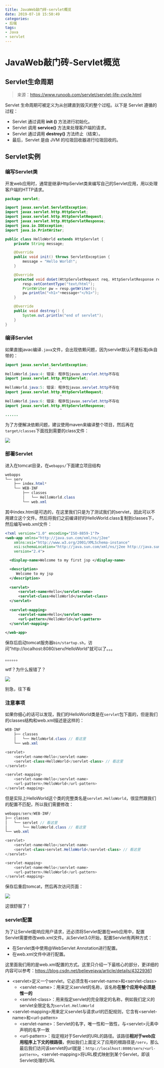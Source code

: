 ```yaml
---
title: JavaWeb敲门砖-servlet概览
date: 2019-07-18 15:50:49
categories:
- 后端
tags:
- Java
- servlet
---
```


# JavaWeb敲门砖-Servlet概览

## Servlet生命周期

> 来源：https://www.runoob.com/servlet/servlet-life-cycle.html

Servlet 生命周期可被定义为从创建直到毁灭的整个过程。以下是 Servlet 遵循的过程：

- Servlet 通过调用 **init ()** 方法进行初始化。
- Servlet 调用 **service()** 方法来处理客户端的请求。
- Servlet 通过调用 **destroy()** 方法终止（结束）。
- 最后，Servlet 是由 JVM 的垃圾回收器进行垃圾回收的。

## Servlet实例

### 编写Servlet类

开发web应用时，通常是继承HttpServlet类来编写自己的Servlet应用，用以处理客户端的HTTP请求。

```java
package servlet;

import javax.servlet.ServletException;
import javax.servlet.http.HttpServlet;
import javax.servlet.http.HttpServletRequest;
import javax.servlet.http.HttpServletResponse;
import java.io.IOException;
import java.io.PrintWriter;

public class HelloWorld extends HttpServlet {
    private String message;

    @Override
    public void init() throws ServletException {
        message = "Hello World!";
    }

    @Override
    protected void doGet(HttpServletRequest req, HttpServletResponse resp) throws ServletException, IOException {
        resp.setContentType("text/html");
        PrintWriter pw = resp.getWriter();
        pw.println("<h1>"+message+"</h1>");
    }

    @Override
    public void destroy() {
        System.out.println("end of servlet");
    }
}
```

### 编译Servlet

如果直接javac编译`.java`文件，会出现依赖问题，因为servlet默认不是标准jdk自带的：

```java
import javax.servlet.ServletException;
                    ^
HelloWorld.java:4: 错误: 程序包javax.servlet.http不存在
import javax.servlet.http.HttpServlet;
                         ^
HelloWorld.java:5: 错误: 程序包javax.servlet.http不存在
import javax.servlet.http.HttpServletRequest;
                         ^
HelloWorld.java:6: 错误: 程序包javax.servlet.http不存在
import javax.servlet.http.HttpServletResponse;
                         ^
......
```

为了方便解决依赖问题，建议使用maven来编译整个项目，然后再在`target/classes`下面找到需要的class文件：

![](https://i.loli.net/2019/07/18/5d3079b72175b79338.png)

### 部署Servlet

进入在tomcat目录，在`webapps/`下面建立项目结构

```java
webapps
└── serv
    ├── index.html*
    └── WEB-INF
        ├── classes
        │   └── HelloWorld.class
        └── web.xml
```

其中index.html是可选的，在这里我们只是为了测试我们的servlet，因此可以不用建立这个文件。然后将我们之前编译好的HelloWorld.class复制到classes下，然后编写web.xml文件：

```xml
<?xml version="1.0" encoding="ISO-8859-1"?>
<web-app xmlns="http://java.sun.com/xml/ns/j2ee"
    xmlns:xsi="http://www.w3.org/2001/XMLSchema-instance"
    xsi:schemaLocation="http://java.sun.com/xml/ns/j2ee http://java.sun.com/xml/ns/j2ee/web-app_2_4.xsd"
    version="2.4">

  <display-name>Welcome to my first jsp </display-name>

  <description>
     Welcome to my jsp
  </description>
  
  <servlet> 
      <servlet-name>Hello</servlet-name> 
      <servlet-class>HelloWorld</servlet-class> 
  </servlet>
  
  <servlet-mapping>   
      <servlet-name>Hello</servlet-name>
      <url-pattern>/HelloWorld</url-pattern>  
  </servlet-mapping>
  
</web-app>
```

保存后启动tomcat服务器`bin/startup.sh`，访问"http://localhost:8080/serv/HelloWorld"就可以了。。。

。。。。。。

wtf？为什么报错了？

![](https://i.loli.net/2019/07/18/5d307bbf775da27042.png)

别急，往下看

### 注意事项

如果你细心的话可以发现，我们的HelloWorld类是在`servlet`包下面的，但是我们的classes结构和web.xml描述是这样的：

```java
WEB-INF
    ├── classes
    │   └── HelloWorld.class // 看这里
    └── web.xml
```

```java
<servlet> 
    <servlet-name>Hello</servlet-name> 
    <servlet-class>HelloWorld</servlet-class> // 看这里
</servlet>

<servlet-mapping>   
    <servlet-name>Hello</servlet-name>
    <url-pattern>/HelloWorld</url-pattern>  
</servlet-mapping>
```

但是实际上HelloWorld这个类的完整类名是`servlet.HelloWorld`，很显然跟我们的配置不匹配，所以我们需要修改：

```java
webapps/serv/WEB-INF/
├── classes
│   └── servlet // 看这里
│       └── HelloWorld.class // 看这里
└── web.xml
```

```java
<servlet> 
    <servlet-name>Hello</servlet-name> 
    <servlet-class>servlet.HelloWorld</servlet-class> // 看这里
</servlet>

<servlet-mapping>   
    <servlet-name>Hello</servlet-name>
    <url-pattern>/HelloWorld</url-pattern>  
</servlet-mapping>
```

保存后重启tomcat，然后再次访问页面：

![](https://i.loli.net/2019/07/18/5d307d724192099566.png)

这很舒服了！

### servlet配置

为了让Servlet能响应用户请求，还必须将Servlet配置在web应用中，配置Servlet需要修改web.xml文件。从Servlet3.0开始，配置Servlet有两种方式：

- 在Servlet类中使用@WebServlet Annotation进行配置。
- 在web.xml文件中进行配置。

这里面我们用的是web.xml配置的方式。这里只介绍一下最核心的部分，更详细的内容可以参考：https://blog.csdn.net/believejava/article/details/43229361

- \<servlet>定义一个servlet，它必须含有\<servlet-name>和\<servlet-class>
  - \<servlet-name>：用来定义servlet的名称，该名称**在整个应用中必须是惟一的**
  - \<servlet-class>：用来指定servlet的完全限定的名称，例如我们定义的servlet全限定名为`servlet.HelloWorld`
- \<servlet-mapping>用来定义servlet与请求url的匹配规则，它含有\<servlet-name>和\<url-pattern>
  - \<servlet-name>：Servlet的名字，唯一性和一致性，与\<servlet>元素中声明的名字一致
  - \<url-pattern>：指定相对于Servlet的URL的路径。该路径**相对于web应用程序上下文的根路径**，例如我们上面定义了应用的根路径是`/serv`，那么最后我们访问该servlet的url就是：`http://localhost:8080/serv/<url-pattern>`。\<servlet-mapping>将URL模式映射到某个Servlet，即该Servlet处理的URL